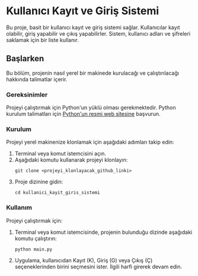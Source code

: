 # Kullanıcı Kayıt ve Giriş Sistemi

Bu proje, basit bir kullanıcı kayıt ve giriş sistemi sağlar. Kullanıcılar kayıt olabilir, giriş yapabilir ve çıkış yapabilirler. Sistem, kullanıcı adları ve şifreleri saklamak için bir liste kullanır.

## Başlarken

Bu bölüm, projenin nasıl yerel bir makinede kurulacağı ve çalıştırılacağı hakkında talimatlar içerir.

### Gereksinimler

Projeyi çalıştırmak için Python'un yüklü olması gerekmektedir. Python kurulum talimatları için [Python'un resmi web sitesine](https://www.python.org/downloads/) başvurun.

### Kurulum

Projeyi yerel makinenize klonlamak için aşağıdaki adımları takip edin:

1. Terminal veya komut istemcisini açın.
2. Aşağıdaki komutu kullanarak projeyi klonlayın:
   ```
   git clone <projeyi_klonlayacak_github_linki>
   ```
3. Proje dizinine gidin:
   ```
   cd kullanici_kayit_giris_sistemi
   ```

### Kullanım

Projeyi çalıştırmak için:

1. Terminal veya komut istemcisinde, projenin bulunduğu dizinde aşağıdaki komutu çalıştırın:
   ```
   python main.py
   ```
2. Uygulama, kullanıcıdan Kayıt (K), Giriş (G) veya Çıkış (Ç) seçeneklerinden birini seçmesini ister. İlgili harfi girerek devam edin.